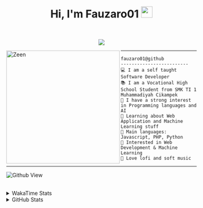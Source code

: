 <h1 align="center">
Hi, I'm Fauzaro01
  <img src="https://media.giphy.com/media/hvRJCLFzcasrR4ia7z/giphy.gif" width="30"></h1>
<br/>

<p align="center">
  <a href="https://github.com/DenverCoder1/readme-typing-svg">
    <img src="https://readme-typing-svg.herokuapp.com?lines=Chill%20and%20Coding;Full+Stack+Web+Developer;Student;Software%20Develover;Always%20learning%20new%20things&center=true&width=380&height=45">
  </a>
</p>

<img align="left" src="https://media.tenor.com/pNQi8B0fo1UAAAAi/gura-dance.gif" alt="Zeen" width="300" height="300" />
<hr>

```
fauzaro01@github
-------------------------
💻 I am a self taught Software Developer
📚 I am a Vocational High School Student from SMK TI 1 Muhammadiyah Cikampek
📝 I have a strong interest in Programming languages and AI
🌱 Learning about Web Application and Machine Learning stuff
🌟 Main languages: Javascript, PHP, Python
🚩 Interested in Web Development & Machine Learning
🎵 Love lofi and soft music 
```

<hr>

![Github View](https://komarev.com/ghpvc/?username=fauzaro01&style=flat-square)
<br><br>
<details>
  <summary>
     WakaTime Stats
  </summary>
  <br>
  <!--START_SECTION:waka-->

```txt
From: 10 September 2021 - To: 31 October 2024

Total Time: 616 hrs 22 mins

JavaScript          189 hrs 36 mins ███████▓░░░░░░░░░░░░░░░░░   30.76 %
PHP                 113 hrs 8 mins  ████▓░░░░░░░░░░░░░░░░░░░░   18.36 %
EJS                 56 hrs 49 mins  ██▒░░░░░░░░░░░░░░░░░░░░░░   09.22 %
HTML                52 hrs 9 mins   ██░░░░░░░░░░░░░░░░░░░░░░░   08.46 %
Blade Template      51 hrs 35 mins  ██░░░░░░░░░░░░░░░░░░░░░░░   08.37 %
Java                41 hrs 50 mins  █▓░░░░░░░░░░░░░░░░░░░░░░░   06.79 %
JSON                28 hrs 5 mins   █░░░░░░░░░░░░░░░░░░░░░░░░   04.56 %
CSS                 25 hrs 51 mins  █░░░░░░░░░░░░░░░░░░░░░░░░   04.19 %
Python              13 hrs 26 mins  ▓░░░░░░░░░░░░░░░░░░░░░░░░   02.18 %
Other               5 hrs 42 mins   ▒░░░░░░░░░░░░░░░░░░░░░░░░   00.93 %
```

<!--END_SECTION:waka-->
</details>
<details>
  <summary>
    GitHub Stats
  </summary>
  <br>
  <div align="center">
    <img src="https://github-readme-stats.vercel.app/api?username=Fauzaro01&show_icons=true&theme=algolia" alt="Fauzaro01's GitHub Stats" style="margin: 20px;" />
    <img src="https://github-readme-streak-stats.herokuapp.com/?user=Fauzaro01&theme=algolia" alt="Fauzaro01's GitHub Streak" style="margin: 20px;" />
  </div>

  <div align="center">
    <img src="https://github-readme-stats.vercel.app/api?username=Fauzaro01&show_icons=true&locale=en&count_private=true&hide_rank=true&custom_title=My%20GitHub%20Stats&disable_animations=true&theme=algolia" alt="Fauzaro01's Stars" style="margin: 20px;" />
    <img src="https://github-readme-stats.vercel.app/api/top-langs/?username=Fauzaro01&langs_count=8&theme=algolia&layout=compact" alt="Top Languages" style="margin: 20px;" />
  </div>
</details>
